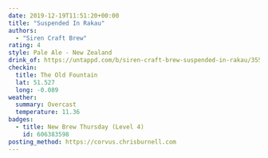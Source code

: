 ```yaml
---
date: 2019-12-19T11:51:20+00:00
title: "Suspended In Rakau"
authors:
  - "Siren Craft Brew"
rating: 4
style: Pale Ale - New Zealand
drink_of: https://untappd.com/b/siren-craft-brew-suspended-in-rakau/3550950
checkin:
  title: The Old Fountain
  lat: 51.527
  long: -0.089
weather:
  summary: Overcast
  temperature: 11.36
badges:
  - title: New Brew Thursday (Level 4)
    id: 606383598
posting_method: https://corvus.chrisburnell.com
---
```

